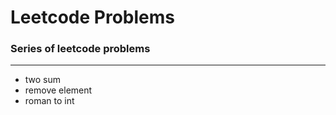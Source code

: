 # Leetcode Problems

### Series of leetcode problems 

---
- two sum
- remove element
- roman to int